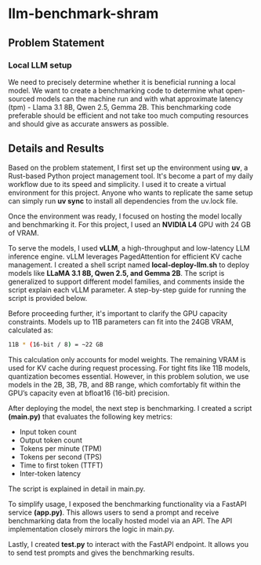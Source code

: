 # llm-benchmark-shram

## Problem Statement
### Local LLM setup
We need to precisely determine whether it is beneficial running a local model. We want to create a benchmarking code to determine what open-sourced models can the machine run and with what approximate latency (tpm) - Llama 3.1 8B, Qwen 2.5, Gemma 2B. This benchmarking code preferable should be efficient and not take too much computing resources and should give as accurate answers as possible.

## Details and Results

Based on the problem statement, I first set up the environment using **uv**, a Rust-based Python project management tool. It's become a part of my daily workflow due to its speed and simplicity. I used it to create a virtual environment for this project. Anyone who wants to replicate the same setup can simply run **uv sync** to install all dependencies from the uv.lock file.

Once the environment was ready, I focused on hosting the model locally and benchmarking it. For this project, I used an **NVIDIA L4** GPU with 24 GB of VRAM.

To serve the models, I used **vLLM**, a high-throughput and low-latency LLM inference engine. vLLM leverages PagedAttention for efficient KV cache management. I created a shell script named **local-deploy-llm.sh** to deploy models like **LLaMA 3.1 8B, Qwen 2.5, and Gemma 2B**. The script is generalized to support different model families, and comments inside the script explain each vLLM parameter. A step-by-step guide for running the script is provided below.

Before proceeding further, it's important to clarify the GPU capacity constraints. Models up to 11B parameters can fit into the 24GB VRAM, calculated as:
 ```bash
 11B * (16-bit / 8) = ~22 GB
 ```

 This calculation only accounts for model weights. The remaining VRAM is used for KV cache during request processing. For tight fits like 11B models, quantization becomes essential. However, in this problem solution, we use models in the 2B, 3B, 7B, and 8B range, which comfortably fit within the GPU’s capacity even at bfloat16 (16-bit) precision.

 After deploying the model, the next step is benchmarking. I created a script **(main.py)** that evaluates the following key metrics:
 - Input token count
 - Output token count
 - Tokens per minute (TPM)
 - Tokens per second (TPS)
 - Time to first token (TTFT)
 - Inter-token latency

 The script is explained in detail in main.py.

 To simplify usage, I exposed the benchmarking functionality via a FastAPI service **(app.py)**. This allows users to send a prompt and receive benchmarking data from the locally hosted model via an API. The API implementation closely mirrors the logic in main.py.

 Lastly, I created **test.py** to interact with the FastAPI endpoint. It allows you to send test prompts and gives the benchmarking results.